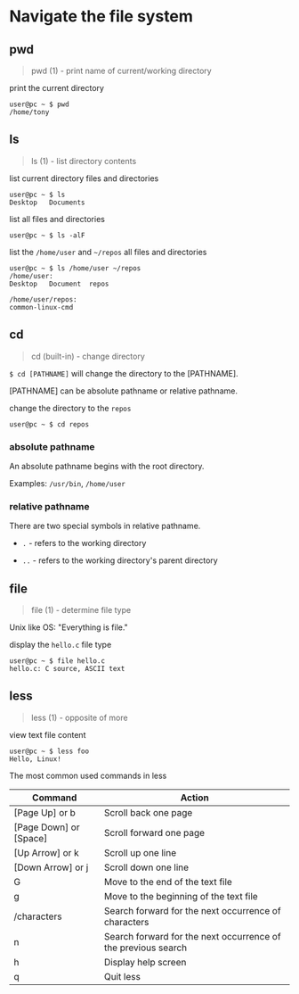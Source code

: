 # Navigate the file system

## pwd

> pwd (1) - print name of current/working directory

print the current directory

```
user@pc ~ $ pwd
/home/tony
```

## ls

> ls (1) - list directory contents

list current directory files and directories

```
user@pc ~ $ ls
Desktop   Documents
```

list all files and directories

```
user@pc ~ $ ls -alF
```

list the `/home/user` and `~/repos` all files and directories

```
user@pc ~ $ ls /home/user ~/repos
/home/user:
Desktop   Document  repos

/home/user/repos:
common-linux-cmd
```

## cd

> cd (built-in) - change directory

`$ cd [PATHNAME]` will change the directory to the [PATHNAME].

[PATHNAME] can be absolute pathname or relative pathname.

change the directory to the `repos`

```
user@pc ~ $ cd repos
```

### absolute pathname

An absolute pathname begins with the root directory.

Examples: `/usr/bin`, `/home/user`

### relative pathname

There are two special symbols in relative pathname.

- `.` - refers to the working directory

- `..` - refers to the working directory's parent directory

## file

> file (1) - determine file type

Unix like OS: "Everything is file."

display the `hello.c` file type

```
user@pc ~ $ file hello.c
hello.c: C source, ASCII text
```

## less

> less (1) - opposite of more

view text file content

```
user@pc ~ $ less foo
Hello, Linux!
```

The most common used commands in less

| Command                | Action                                                        |
| ---------------------- | ------------------------------------------------------------- |
| [Page Up] or b         | Scroll back one page                                          |
| [Page Down] or [Space] | Scroll forward one page                                       |
| [Up Arrow] or k        | Scroll up one line                                            |
| [Down Arrow] or j      | Scroll down one line                                          |
| G                      | Move to the end of the text file                              |
| g                      | Move to the beginning of the text file                        |
| /characters            | Search forward for the next occurrence of characters          |
| n                      | Search forward for the next occurrence of the previous search |
| h                      | Display help screen                                           |
| q                      | Quit less                                                     |
